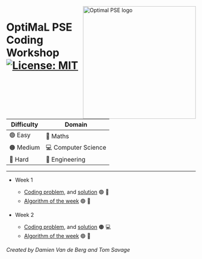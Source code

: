 <a href="https://www.imperial.ac.uk/optimisation-and-machine-learning-for-process-engineering/about-us/">
<img src="https://avatars.githubusercontent.com/u/81195336?s=200&v=4" alt="Optimal PSE logo" title="OptimalPSE" align="right" height="300" />
</a>


# OptiMaL PSE Coding Workshop [![License: MIT](https://img.shields.io/badge/License-MIT-yellow.svg)](https://opensource.org/licenses/MIT) 

 
| Difficulty | Domain |
|---|---|
| 🟢 Easy | 🧮 Maths |
| 🟠 Medium  | 💻 Computer Science |
| 🔴 Hard  | 🔬 Engineering |

---

 - Week 1 
 	- [Coding problem](problems/problem_1/description.md), and [solution](problems/problem_1/solution.md) 🟢 🧮
	- [Algorithm of the week](algorithms/algorithm_1/description.md) 🟢 🔬

 - Week 2 
 	- [Coding problem](problems/problem_2/description.md), and [solution](problems/problem_2/solution.md) 🟠 💻
	- [Algorithm of the week](algorithms/algorithm_2/description.md) 🟢 🧮


_Created by Damien Van de Berg and Tom Savage_
